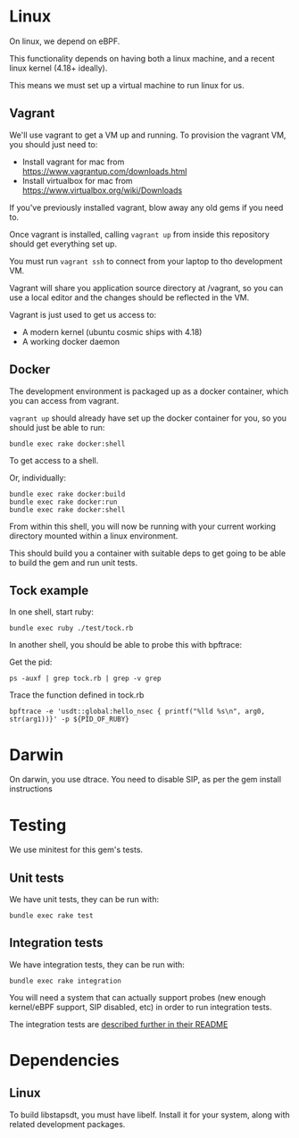 # Linux

On linux, we depend on eBPF.

This functionality depends on having both a linux machine, and a recent linux kernel (4.18+ ideally).

This means we must set up a virtual machine to run linux for us.

## Vagrant

We'll use vagrant to get a VM up and running. To provision the vagrant VM, you should just need to:

* Install vagrant for mac from https://www.vagrantup.com/downloads.html
* Install virtualbox for mac from https://www.virtualbox.org/wiki/Downloads

If you've previously installed vagrant, blow away any old gems if you need to.

Once vagrant is installed, calling `vagrant up` from inside this repository should get everything set up.

You must run `vagrant ssh` to connect from your laptop to tho development VM.

Vagrant will share you application source directory at /vagrant, so you can use a local editor and the changes should be reflected in the VM.

Vagrant is just used to get us access to:

* A modern kernel (ubuntu cosmic ships with 4.18)
* A working docker daemon

## Docker

The development environment is packaged up as a docker container, which you can access from vagrant.

`vagrant up` should already have set up the docker container for you, so you should just be able to run:

```
bundle exec rake docker:shell
```

To get access to a shell.

Or, individually:

```
bundle exec rake docker:build
bundle exec rake docker:run
bundle exec rake docker:shell
```

From within this shell, you will now be running with your current working directory mounted within a linux environment.

This should build you a container with suitable deps to get going to be able to build the gem and run unit tests.

## Tock example

In one shell, start ruby:

```
bundle exec ruby ./test/tock.rb
```

In another shell, you should be able to probe this with bpftrace:

Get the pid:
```
ps -auxf | grep tock.rb | grep -v grep
```

Trace the function defined in tock.rb
```
bpftrace -e 'usdt::global:hello_nsec { printf("%lld %s\n", arg0, str(arg1))}' -p ${PID_OF_RUBY}
```

# Darwin

On darwin, you use dtrace. You need to disable SIP, as per the gem install instructions

# Testing

We use minitest for this gem's tests.

## Unit tests

We have unit tests, they can be run with:

```
bundle exec rake test
```

## Integration tests

We have integration tests, they can be run with:

```
bundle exec rake integration
```

You will need a system that can actually support probes (new enough kernel/eBPF support, SIP disabled, etc) in order to run integration tests.

The integration tests are [described further in their README](./test/integration/README.md)

# Dependencies

## Linux

To build libstapsdt, you must have libelf. Install it for your system, along with related development packages.
